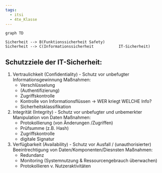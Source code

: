 ```yaml
---
tags:
  - itsi
  - 4te_Klasse
---
```


```mermaid
graph TD

Sicherheit --> B(Funktionssicherheit Safety)
Sicherheit --> C(Informationssicherheit           IT-Sicherheit)
```


## Schutzziele der IT-Sicherheit:

1) Vertraulichkeit (Confidentiality)
		- Schutz vor unbefugter Informationsgewinnung
	Maßnahmen:
	- Verschlüsselung
	- (Authentifizierung)
	- Zugriffskontrolle
	- Kontrolle von Informationsflüssen -> WER kriegt WELCHE Info?
	- Sicherheitsklassifikation
2) Integrität (Integrity)
		- Schutz vor unbefugter und unbemerkter Manipulation von Daten
	Maßnahmen:
	- Protokollierung (von Änderungen /Zugriffen)
	- Prüfsumme (z.B. Hash)
	- Zugriffskontrolle
	- digitale Signatur
3) Verfügbarkeit (Availability)
		- Schutz vor Ausfall / (unauthorisierter) Beeintrechtigung von Daten/Komponenten/Diesnsten
	Maßnahmen:
	- Redundanz
	- Monitoring (Systemnutzung & Ressourcengebrauch überwachen)
	- Protokollieren v. Nutzeraktivitäten 
